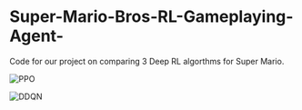 # Super-Mario-Bros-RL-Gameplaying-Agent-

Code for our project on comparing 3 Deep RL algorthms for Super Mario.

![PPO](https://github.com/Super-Mario-Bros-RL-Gameplaying-Agent-/PPO.gif)

![DDQN]([https://github.com/Super-Mario-Bros-RL-Gameplaying-Agent-/DDQN.gif](https://github.com/SyntaxButcher/Super-Mario-Bros-RL-Gameplaying-Agent-/blob/main/DDQN.gif))
